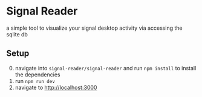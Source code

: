 # Signal Reader

a simple tool to visualize your signal desktop activity via accessing the sqlite db

## Setup

0. navigate into ```signal-reader/signal-reader``` and run ```npm install``` to install the dependencies
1. run ```npm run dev``` 
2. navigate to [http://localhost:3000](http://localhost:3000)
